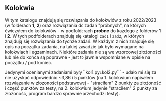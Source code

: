 ## Kolokwia
W tym katalogu znajdują się rozwiązania do kolokwiów z roku 2022/2023 (w folderach **1**, **2**) oraz rozwiązania do zadań "próbnych", na których ćwiczyłem do kolokwiów - w podfolderach **probne** do każdego z folderów **1** i **2**. W tych podfolderach znajdują się katalogi ```zad1``` i ```zad2```, w których znajdują się rozwiązania do tychże zadań. W każdym z nich znajduje się opis na początku zadania, na takiej zasadzie jak było wymagane na kolokwiach i egzaminach. Niektóre zadania nie są we wzorcowej złożoności lub nie do końca są poprawne - jest to jawnie wspomniane w opisie na początku / pod koniec.

Jedynymi ocenianymi zadaniami były ``kol1.py``` i ```kol2.py``` - udało mi się za nie uzyskać odpowiednio ~3,86 i 5 punktów (na 1. kolokwium napisałem rozwiązanie w złożoności podstawowej - "straciłem" 2 punkty za złożoność i część punktów za testy, na 2. kolokwium jedynie "straciłem" 2 punkty za złożoność, program bardzo sprawnie przechodzi testy).
